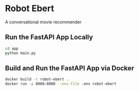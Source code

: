 # Robot Ebert

A conversational movie recommender

## Run the FastAPI App Locally

```bash
cd app
python main.py
```

## Build and Run the FastAPI App via Docker

```bash
docker build -t robot-ebert .
docker run -p 8080:8080 --env-file .env robot-ebert
```
